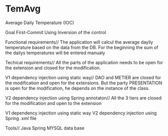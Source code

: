# TemAvg
Average Daily Temperature (IOC)

Goal First-Commit
Using Inversion of the control 

Functional requirements//
The application will calcul the average dayily temperature based on the data from the DB. 
For the beginning the sum of the dailys temperatures will be entered manualy

Techical requirements// 
All the parts of the application needs to be open for the extension and closed for the modification. 

V1 dependency injection using static way//
DAO and METIER are closed for the modification and open for the extensions. But the party PRESENTATION is open for the modification, he depends on the instance of the class. 

V2 dependency injection using Spring annotaton//
All the 3 tiers are closed for the modification and open to the extension 

V1 dependency injection using static way
V2 dependency injection using Spring .xml file

Tools//
Java 
Spring
MYSQL data base


